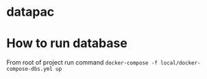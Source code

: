# datapac

# How to run database 
From root of project run command 
``docker-compose -f local/docker-compose-dbs.yml up``

